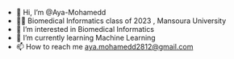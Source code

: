 - 👋 Hi, I’m @Aya-Mohamedd
- 👩‍🎓 Biomedical Informatics class of 2023 , Mansoura University
- 👀 I’m interested in Biomedical Informatics
- 🌱 I’m currently learning Machine Learning
- 📫 How to reach me aya.mohamedd2812@gmail.com
